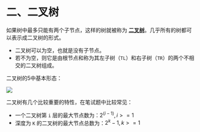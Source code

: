 # 二、二叉树

如果树中最多只能有两个子节点，这样的树就被称为 **<u>二叉树</u>**。几乎所有的树都可以表示成二叉树的形式。

- 二叉树可以为空，也就是没有子节点。
- 若不为空，则它是由根节点和称为其左子树（`TL`）和右子树（`TR`）的两个不相交的二叉树组成。

二叉树的5中基本形态：

![](E:\远程仓库\DataStructuresAndAlgorithm\IMGS\tree_s.png)



二叉树有几个比较重要的特性，在笔试题中比较常见：

- 一个二叉树第 `i` 层的最大节点数为：$2^(i-1), i >= 1$
- 深度为 `K` 的二叉树的最大节点总数为：$2^k - 1, k >= 1$

